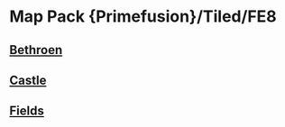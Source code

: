 # Map Pack {Primefusion}/Tiled/FE8

## [Bethroen](Bethroen)

## [Castle](Castle)

## [Fields](Fields)


